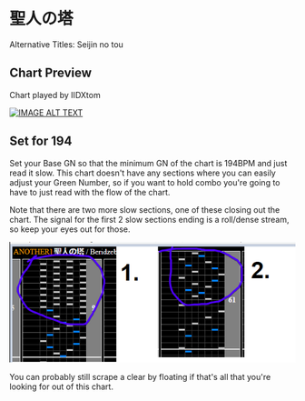 # 聖人の塔

Alternative Titles: Seijin no tou

## Chart Preview
Chart played by IIDXtom

[![IMAGE ALT TEXT](http://img.youtube.com/vi/xSu0hhofK28/0.jpg)](https://youtu.be/xSu0hhofK28?t=24 "聖人の塔 SPA EXH")

## Set for 194

Set your Base GN so that the minimum GN of the chart is 194BPM and just read it slow. This chart doesn't have any sections where you can easily adjust your Green Number, so if you want to hold combo you're going to have to just read with the flow of the chart.

Note that there are two more slow sections, one of these closing out the chart. The signal for the first 2 slow sections ending is a roll/dense stream, so keep your eyes out for those.

![Seijin slowdowns](Snt.png "Seijin slowdown guide")


You can probably still scrape a clear by floating if that's all that you're looking for out of this chart.